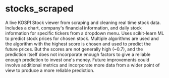 # stocks_scraped

A live KOSPI Stock viewer from scraping and cleaning real time stock data. Includes a chart, company's financial information, and daily stock information for specific tickers from a dropdown menu. Uses scikit-learn ML to predict stock prices for chosen stock.
Multiple algorithms are used and the algorithm with the highest score is chosen and used to predict the future prices. But the scores are not generally high (~0.7), and the prediction itself does not incorporate enough factors to give a reliable enough prediction
to invest one's money. Future improvements could involve additional metrics and incorporate more data from a wider point of view to produce a more reliable prediction.
